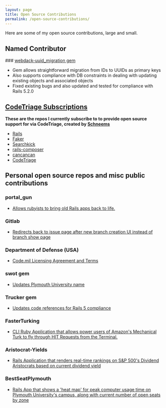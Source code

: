 ```yaml
---
layout: page
title: Open Source Contributions
permalink: /open-source-contributions/
---
```


Here are some of my open source contributions, large and small.

## Named Contributor

### [webdack-uuid_migration gem](https://github.com/kreatio-sw/webdack-uuid_migration)
  * Gem allows straightforward migration from IDs to UUIDs as primary keys
  * Also supports compliance with DB constraints in dealing with updating existing objects and associated objects
  * Fixed existing bugs and also updated and tested for compliance with Rails 5.2.0


## [CodeTriage Subscriptions](https://www.codetriage.com)
  __These are the repos I currently subscribe to to provide open source support for via CodeTriage, created by [Schneems](https://github.com/schneems)__
  * [Rails](https://www.codetriage.com/rails/rails)
  * [Faker](https://www.codetriage.com/stympy/faker)
  * [Searchkick](https://www.codetriage.com/ankane/searchkick)
  * [rails-composer](https://www.codetriage.com/railsapps/rails-composer)
  * [cancancan](https://www.codetriage.com/cancancommunity/cancancan)
  * [CodeTriage](https://www.codetriage.com/codetriage/codetriage)

## Personal open source repos and misc public contributions

### portal_gun

  * [Allows rubyists to bring old Rails apps back to life.](https://github.com/schwad/portal_gun)

### Gitlab

  * [Redirects back to issue page after new branch creation UI instead of branch show page](https://github.com/gitlabhq/gitlabhq/pull/10420)

### Department of Defense (USA)

  * [Code.mil Licensing Agreement and Terms](https://github.com/deptofdefense/code.mil/pull/18)

### swot gem

  * [Updates Plymouth University name](https://github.com/leereilly/swot/pull/1316)

### Trucker gem

  * [Updates code references for Rails 5 compliance](https://github.com/mokolabs/trucker/pull/5)

### FasterTurking

  * [CLI Ruby Application that allows power users of Amazon's Mechanical Turk to fly through HIT Requests from the Terminal.](https://github.com/Schwad/Faster-Turking)

### Aristocrat-Yields

  * [Rails Application that renders real-time rankings on S&P 500's Dividend Aristocrats based on current dividend yield](https://github.com/Schwad/aristocrat-yields)

### BestSeatPlymouth

  * [Rails App that shows a 'heat map' for peak computer usage time on Plymouth University's campus, along with current number of open seats by zone](https://github.com/Schwad/Best-Seat-Best-Time-Plymouth)
